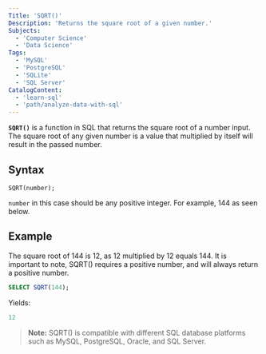 ```yaml
---
Title: 'SQRT()'
Description: 'Returns the square root of a given number.'
Subjects: 
  - 'Computer Science'
  - 'Data Science'
Tags: 
  - 'MySQL'
  - 'PostgreSQL'
  - 'SQLite'
  - 'SQL Server'
CatalogContent: 
  - 'learn-sql'
  - 'path/analyze-data-with-sql'
---
```


**`SQRT()`** is a function in SQL that returns the square root of a number input. The square root of any given number is a value that multiplied by itself will result in the passed number. 

## Syntax

```pseudo
SQRT(number);
```

`number` in this case should be any positive integer. For example, 144 as seen below.

## Example

The square root of 144 is 12, as 12 multiplied by 12 equals 144. It is important to note, SQRT() requires a positive number, and will always return a positive number.

```sql
SELECT SQRT(144);
```

Yields:

```sql
12
```

> **Note:** SQRT() is compatible with different SQL database platforms such as MySQL, PostgreSQL, Oracle, and SQL Server.